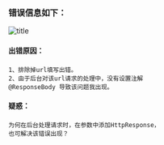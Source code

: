 ### 错误信息如下：
![title](https://i.loli.net/2019/12/03/9UDP5r3LuBz6cHj.png)
#### 出错原因：
	1、排除掉url填写出错。
 	2、由于后台对该url请求的处理中，没有设置注解
	@ResponseBody 导致该问题我出现。
#### 疑惑：
	为何在后台处理请求时，在参数中添加HttpResponse，
	也可解决该错误出现？
	